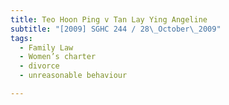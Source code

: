 ```yaml
---
title: Teo Hoon Ping v Tan Lay Ying Angeline 
subtitle: "[2009] SGHC 244 / 28\_October\_2009"
tags:
  - Family Law
  - Women’s charter
  - divorce
  - unreasonable behaviour

---
```


